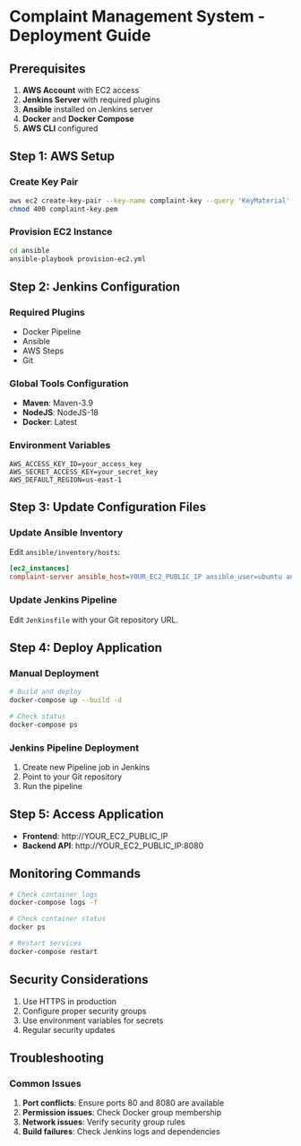 # Complaint Management System - Deployment Guide

## Prerequisites

1. **AWS Account** with EC2 access
2. **Jenkins Server** with required plugins
3. **Ansible** installed on Jenkins server
4. **Docker** and **Docker Compose**
5. **AWS CLI** configured

## Step 1: AWS Setup

### Create Key Pair
```bash
aws ec2 create-key-pair --key-name complaint-key --query 'KeyMaterial' --output text > complaint-key.pem
chmod 400 complaint-key.pem
```

### Provision EC2 Instance
```bash
cd ansible
ansible-playbook provision-ec2.yml
```

## Step 2: Jenkins Configuration

### Required Plugins
- Docker Pipeline
- Ansible
- AWS Steps
- Git

### Global Tools Configuration
- **Maven**: Maven-3.9
- **NodeJS**: NodeJS-18
- **Docker**: Latest

### Environment Variables
```
AWS_ACCESS_KEY_ID=your_access_key
AWS_SECRET_ACCESS_KEY=your_secret_key
AWS_DEFAULT_REGION=us-east-1
```

## Step 3: Update Configuration Files

### Update Ansible Inventory
Edit `ansible/inventory/hosts`:
```ini
[ec2_instances]
complaint-server ansible_host=YOUR_EC2_PUBLIC_IP ansible_user=ubuntu ansible_ssh_private_key_file=~/.ssh/complaint-key.pem
```

### Update Jenkins Pipeline
Edit `Jenkinsfile` with your Git repository URL.

## Step 4: Deploy Application

### Manual Deployment
```bash
# Build and deploy
docker-compose up --build -d

# Check status
docker-compose ps
```

### Jenkins Pipeline Deployment
1. Create new Pipeline job in Jenkins
2. Point to your Git repository
3. Run the pipeline

## Step 5: Access Application

- **Frontend**: http://YOUR_EC2_PUBLIC_IP
- **Backend API**: http://YOUR_EC2_PUBLIC_IP:8080

## Monitoring Commands

```bash
# Check container logs
docker-compose logs -f

# Check container status
docker ps

# Restart services
docker-compose restart
```

## Security Considerations

1. Use HTTPS in production
2. Configure proper security groups
3. Use environment variables for secrets
4. Regular security updates

## Troubleshooting

### Common Issues
1. **Port conflicts**: Ensure ports 80 and 8080 are available
2. **Permission issues**: Check Docker group membership
3. **Network issues**: Verify security group rules
4. **Build failures**: Check Jenkins logs and dependencies